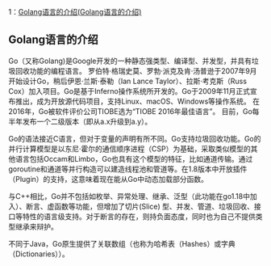 1：<a href="1">Golang语言的介绍(Golang语言的介绍)</a>## <a name="1">Golang语言的介绍</a>Go（又称Golang)是Google开发的一种静态强类型、编译型、并发型，并具有垃圾回收功能的编程语言。罗伯特·格瑞史莫、罗勃·派克及肯·汤普逊于2007年9月开始设计Go，稍后伊恩·兰斯·泰勒（Ian Lance Taylor）、拉斯·考克斯（RussCox）加入项目。Go是基于Inferno操作系统所开发的。Go于2009年11月正式宣布推出，成为开放源代码项目，支持Linux、macOS、Windows等操作系统。在2016年，Go被软件评价公司TIOBE选为“TIOBE 2016年最佳语言”。 目前，Go每半年发布一个二级版本（即从a.x升级到a.y）。Go的语法接近C语言，但对于变量的声明有所不同。Go支持垃圾回收功能。Go的并行计算模型是以东尼·霍尔的通信顺序进程（CSP）为基础，采取类似模型的其他语言包括Occam和Limbo，Go也具有这个模型的特征，比如通道传输。通过goroutine和通道等并行构造可以建造线程池和管道等。在1.8版本中开放插件（Plugin）的支持，这意味着现在能从Go中动态加载部分函数。与C++相比，Go并不包括如枚举、异常处理、继承、泛型（此功能在go1.18中加入）、断言、虚函数等功能，但增加了切片(Slice)型、并发、管道、垃圾回收、接口等特性的语言级支持。对于断言的存在，则持负面态度，同时也为自己不提供类型继承来辩护。不同于Java，Go原生提供了关联数组（也称为哈希表（Hashes）或字典（Dictionaries））。
